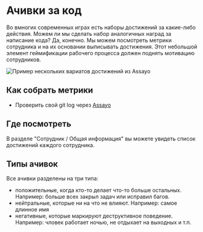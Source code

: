 [short]:# "На основании статистики коммитов в git"
[long]:# "На основании статистики коммитов в git, программист может получить разные ачивки. Это стимулирует разработчиков менять своё поведение."
[tags]:# "git, bitbucket, gitlab, log, stat, statistic, гит, лог, статистика, анализ, achievements, достижения, награды, ачивки"
[recommendations]:# "recommendations, team_day"
[youtube]:# "jwCp_-bhrCQ"

# Ачивки за код

Во вмногих современных играх есть наборы достижений за какие-либо действия. Можем ли мы сделать набор аналогичных наград за написание кода? Да, конечно. Мы можем посмотреть метрики сотрудника и на их основании выписывать достижения. Этот небольшой элемент геймификации рабочего процесса должен поднять мотивацию сотрудников.

<img src="../../../assets/images/assayo/personal_achievements.png" title="Пример нескольких вариатов достижений из Assayo" />

## Как собрать метрики

- Проверить свой git log через [Assayo](../../)

## Где посмотреть

В разделе "Сотрудник / Общая информация" вы можете увидеть список достижений каждого сотрудника.

## Типы ачивок

Все ачивки разделены на три типа:
- положительные, когда кто-то делает что-то больше остальных. Например: больше всех закрыл задач или исправил багов.
- нейтральные, которые ни на что не влияют. Например: самое длинное имя
- негативные, которые маркируют деструктивное поведение. Например: чловек работает ночью, не отдыхает на выходных и т.п.
